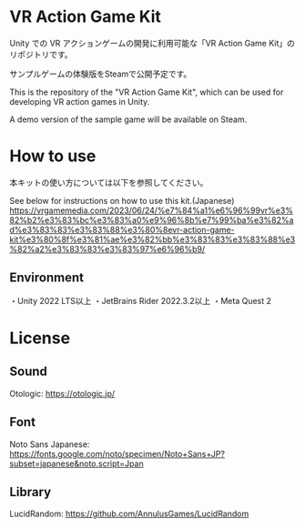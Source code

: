 # VR Action Game Kit

Unity での VR アクションゲームの開発に利用可能な「VR Action Game Kit」のリポジトリです。

サンプルゲームの体験版をSteamで公開予定です。

This is the repository of the "VR Action Game Kit", which can be used for developing VR action games in Unity.

A demo version of the sample game will be available on Steam.

# How to use

本キットの使い方については以下を参照してください。

See below for instructions on how to use this kit.(Japanese)
https://vrgamemedia.com/2023/06/24/%e7%84%a1%e6%96%99vr%e3%82%b2%e3%83%bc%e3%83%a0%e9%96%8b%e7%99%ba%e3%82%ad%e3%83%83%e3%83%88%e3%80%8evr-action-game-kit%e3%80%8f%e3%81%ae%e3%82%bb%e3%83%83%e3%83%88%e3%82%a2%e3%83%83%e3%83%97%e6%96%b9/

## Environment

・Unity 2022 LTS以上
・JetBrains Rider 2022.3.2以上
・Meta Quest 2

# License

## Sound

Otologic:
https://otologic.jp/

## Font

Noto Sans Japanese:
https://fonts.google.com/noto/specimen/Noto+Sans+JP?subset=japanese&noto.script=Jpan

## Library

LucidRandom:
https://github.com/AnnulusGames/LucidRandom
